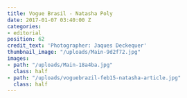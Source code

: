 ```yaml
---
title: Vogue Brasil - Natasha Poly
date: 2017-01-07 03:40:00 Z
categories:
- editorial
position: 62
credit_text: 'Photographer: Jaques Deckequer'
thumbnail_image: "/uploads/Main-9d2f72.jpg"
images:
- path: "/uploads/Main-18a4ba.jpg"
  class: half
- path: "/uploads/voguebrazil-feb15-natasha-article.jpg"
  class: half
---
```


